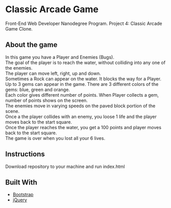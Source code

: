 # Classic Arcade Game

Front-End Web Developer Nanodegree Program. 
Project 4: Classic Arcade Game Clone. 

## About the game

In this game you have a Player and Enemies (Bugs).  
The goal of the player is to reach the water, without colliding into any one of the enemies.   
The player can move left, right, up and down.  
Sometimes a Rock can appear on the water. It blocks the way for a Player.  
Up to 3 gems can appear in the game. There are 3 different colors of the gems: blue, green and orange.  
Each color gives different number of points. When Player collects a gem, number of points shows on the screen.  
The enemies move in varying speeds on the paved block portion of the scene.  
Once a the player collides with an enemy, you loose 1 life and the player moves back to the start square.   
Once the player reaches the water, you get a 100 points and player moves back to the start square.   
The game is over when you lost all your 6 lives.  

## Instructions

Download repository to your machine and run index.html

## Built With

* [Bootstrap](https://getbootstrap.com/)
* [jQuery](https://jquery.com/)
